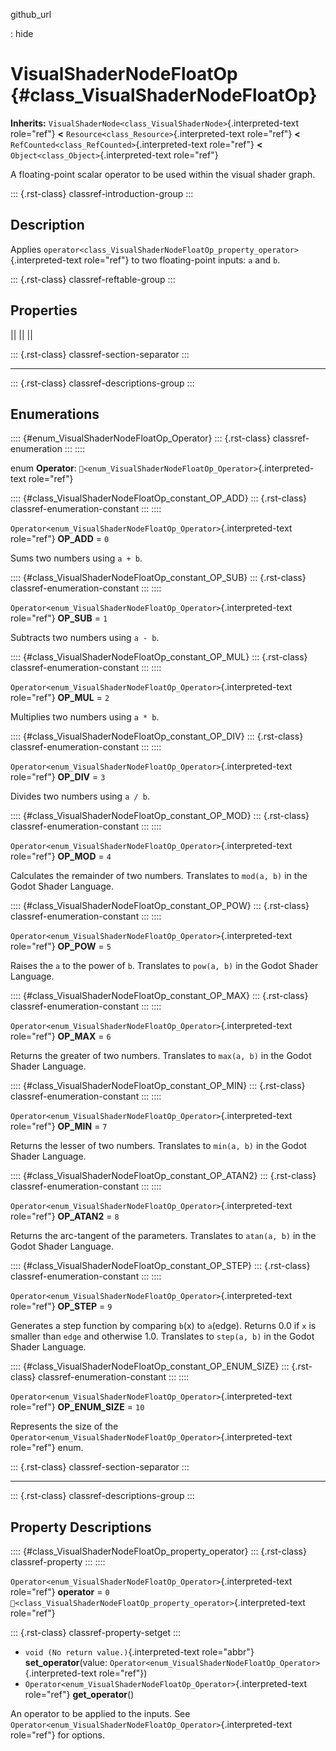 github_url

:   hide

# VisualShaderNodeFloatOp {#class_VisualShaderNodeFloatOp}

**Inherits:**
`VisualShaderNode<class_VisualShaderNode>`{.interpreted-text role="ref"}
**\<** `Resource<class_Resource>`{.interpreted-text role="ref"} **\<**
`RefCounted<class_RefCounted>`{.interpreted-text role="ref"} **\<**
`Object<class_Object>`{.interpreted-text role="ref"}

A floating-point scalar operator to be used within the visual shader
graph.

::: {.rst-class}
classref-introduction-group
:::

## Description

Applies
`operator<class_VisualShaderNodeFloatOp_property_operator>`{.interpreted-text
role="ref"} to two floating-point inputs: `a` and `b`.

::: {.rst-class}
classref-reftable-group
:::

## Properties

||
||
||

::: {.rst-class}
classref-section-separator
:::

------------------------------------------------------------------------

::: {.rst-class}
classref-descriptions-group
:::

## Enumerations

:::: {#enum_VisualShaderNodeFloatOp_Operator}
::: {.rst-class}
classref-enumeration
:::
::::

enum **Operator**:
`🔗<enum_VisualShaderNodeFloatOp_Operator>`{.interpreted-text
role="ref"}

:::: {#class_VisualShaderNodeFloatOp_constant_OP_ADD}
::: {.rst-class}
classref-enumeration-constant
:::
::::

`Operator<enum_VisualShaderNodeFloatOp_Operator>`{.interpreted-text
role="ref"} **OP_ADD** = `0`

Sums two numbers using `a + b`.

:::: {#class_VisualShaderNodeFloatOp_constant_OP_SUB}
::: {.rst-class}
classref-enumeration-constant
:::
::::

`Operator<enum_VisualShaderNodeFloatOp_Operator>`{.interpreted-text
role="ref"} **OP_SUB** = `1`

Subtracts two numbers using `a - b`.

:::: {#class_VisualShaderNodeFloatOp_constant_OP_MUL}
::: {.rst-class}
classref-enumeration-constant
:::
::::

`Operator<enum_VisualShaderNodeFloatOp_Operator>`{.interpreted-text
role="ref"} **OP_MUL** = `2`

Multiplies two numbers using `a * b`.

:::: {#class_VisualShaderNodeFloatOp_constant_OP_DIV}
::: {.rst-class}
classref-enumeration-constant
:::
::::

`Operator<enum_VisualShaderNodeFloatOp_Operator>`{.interpreted-text
role="ref"} **OP_DIV** = `3`

Divides two numbers using `a / b`.

:::: {#class_VisualShaderNodeFloatOp_constant_OP_MOD}
::: {.rst-class}
classref-enumeration-constant
:::
::::

`Operator<enum_VisualShaderNodeFloatOp_Operator>`{.interpreted-text
role="ref"} **OP_MOD** = `4`

Calculates the remainder of two numbers. Translates to `mod(a, b)` in
the Godot Shader Language.

:::: {#class_VisualShaderNodeFloatOp_constant_OP_POW}
::: {.rst-class}
classref-enumeration-constant
:::
::::

`Operator<enum_VisualShaderNodeFloatOp_Operator>`{.interpreted-text
role="ref"} **OP_POW** = `5`

Raises the `a` to the power of `b`. Translates to `pow(a, b)` in the
Godot Shader Language.

:::: {#class_VisualShaderNodeFloatOp_constant_OP_MAX}
::: {.rst-class}
classref-enumeration-constant
:::
::::

`Operator<enum_VisualShaderNodeFloatOp_Operator>`{.interpreted-text
role="ref"} **OP_MAX** = `6`

Returns the greater of two numbers. Translates to `max(a, b)` in the
Godot Shader Language.

:::: {#class_VisualShaderNodeFloatOp_constant_OP_MIN}
::: {.rst-class}
classref-enumeration-constant
:::
::::

`Operator<enum_VisualShaderNodeFloatOp_Operator>`{.interpreted-text
role="ref"} **OP_MIN** = `7`

Returns the lesser of two numbers. Translates to `min(a, b)` in the
Godot Shader Language.

:::: {#class_VisualShaderNodeFloatOp_constant_OP_ATAN2}
::: {.rst-class}
classref-enumeration-constant
:::
::::

`Operator<enum_VisualShaderNodeFloatOp_Operator>`{.interpreted-text
role="ref"} **OP_ATAN2** = `8`

Returns the arc-tangent of the parameters. Translates to `atan(a, b)` in
the Godot Shader Language.

:::: {#class_VisualShaderNodeFloatOp_constant_OP_STEP}
::: {.rst-class}
classref-enumeration-constant
:::
::::

`Operator<enum_VisualShaderNodeFloatOp_Operator>`{.interpreted-text
role="ref"} **OP_STEP** = `9`

Generates a step function by comparing `b`(x) to `a`(edge). Returns 0.0
if `x` is smaller than `edge` and otherwise 1.0. Translates to
`step(a, b)` in the Godot Shader Language.

:::: {#class_VisualShaderNodeFloatOp_constant_OP_ENUM_SIZE}
::: {.rst-class}
classref-enumeration-constant
:::
::::

`Operator<enum_VisualShaderNodeFloatOp_Operator>`{.interpreted-text
role="ref"} **OP_ENUM_SIZE** = `10`

Represents the size of the
`Operator<enum_VisualShaderNodeFloatOp_Operator>`{.interpreted-text
role="ref"} enum.

::: {.rst-class}
classref-section-separator
:::

------------------------------------------------------------------------

::: {.rst-class}
classref-descriptions-group
:::

## Property Descriptions

:::: {#class_VisualShaderNodeFloatOp_property_operator}
::: {.rst-class}
classref-property
:::
::::

`Operator<enum_VisualShaderNodeFloatOp_Operator>`{.interpreted-text
role="ref"} **operator** = `0`
`🔗<class_VisualShaderNodeFloatOp_property_operator>`{.interpreted-text
role="ref"}

::: {.rst-class}
classref-property-setget
:::

- `void (No return value.)`{.interpreted-text role="abbr"}
  **set_operator**(value:
  `Operator<enum_VisualShaderNodeFloatOp_Operator>`{.interpreted-text
  role="ref"})
- `Operator<enum_VisualShaderNodeFloatOp_Operator>`{.interpreted-text
  role="ref"} **get_operator**()

An operator to be applied to the inputs. See
`Operator<enum_VisualShaderNodeFloatOp_Operator>`{.interpreted-text
role="ref"} for options.
